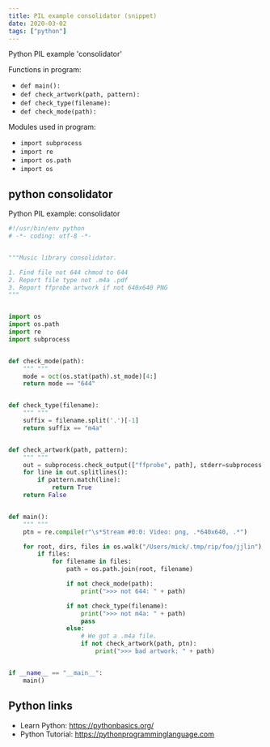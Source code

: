 ```yaml
---
title: PIL example consolidator (snippet)
date: 2020-03-02
tags: ["python"]
---
```

Python PIL example 'consolidator'

Functions in program: 
* `def main():`
* `def check_artwork(path, pattern):`
* `def check_type(filename):`
* `def check_mode(path):`

Modules used in program: 
* `import subprocess`
* `import re`
* `import os.path`
* `import os`

## python consolidator

Python PIL example: consolidator

```python
#!/usr/bin/env python
# -*- coding: utf-8 -*-


"""Music library consolidator.

1. Find file not 644 chmod to 644
2. Report file type not .m4a .pdf
3. Report ffprobe artwork if not 640x640 PNG
"""


import os
import os.path
import re
import subprocess


def check_mode(path):
    """ """
    mode = oct(os.stat(path).st_mode)[4:]
    return mode == "644"


def check_type(filename):
    """ """
    suffix = filename.split('.')[-1]
    return suffix == "m4a"


def check_artwork(path, pattern):
    """ """
    out = subprocess.check_output(["ffprobe", path], stderr=subprocess.STDOUT)
    for line in out.splitlines():
        if pattern.match(line):
            return True
    return False


def main():
    """ """
    ptn = re.compile(r"\s*Stream #0:0: Video: png, .*640x640, .*")

    for root, dirs, files in os.walk("/Users/mick/.tmp/rip/foo/jjlin"):
        if files:
            for filename in files:
                path = os.path.join(root, filename)

                if not check_mode(path):
                    print(">>> not 644: " + path)

                if not check_type(filename):
                    print(">>> not m4a: " + path)
                    pass
                else:
                    # We got a .m4a file.
                    if not check_artwork(path, ptn):
                        print(">>> bad artwork: " + path)


if __name__ == "__main__":
    main()


```

## Python links

- Learn Python: https://pythonbasics.org/
- Python Tutorial: https://pythonprogramminglanguage.com
